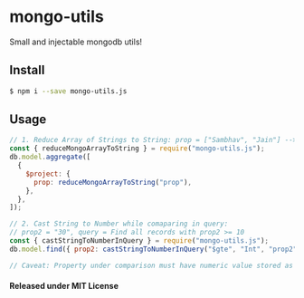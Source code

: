# mongo-utils

Small and injectable mongodb utils!

## Install

```bash
$ npm i --save mongo-utils.js
```

## Usage

```js
// 1. Reduce Array of Strings to String: prop = ["Sambhav", "Jain"] --> prop = "Sambhav, Jain"
const { reduceMongoArrayToString } = require("mongo-utils.js");
db.model.aggregate([
  {
    $project: {
      prop: reduceMongoArrayToString("prop"),
    },
  },
]);

// 2. Cast String to Number while comaparing in query:
// prop2 = "30", query = Find all records with prop2 >= 10
const { castStringToNumberInQuery } = require("mongo-utils.js");
db.model.find({ prop2: castStringToNumberInQuery("$gte", "Int", "prop2") });

// Caveat: Property under comparison must have numeric value stored as String for this to work
```

#### Released under MIT License
